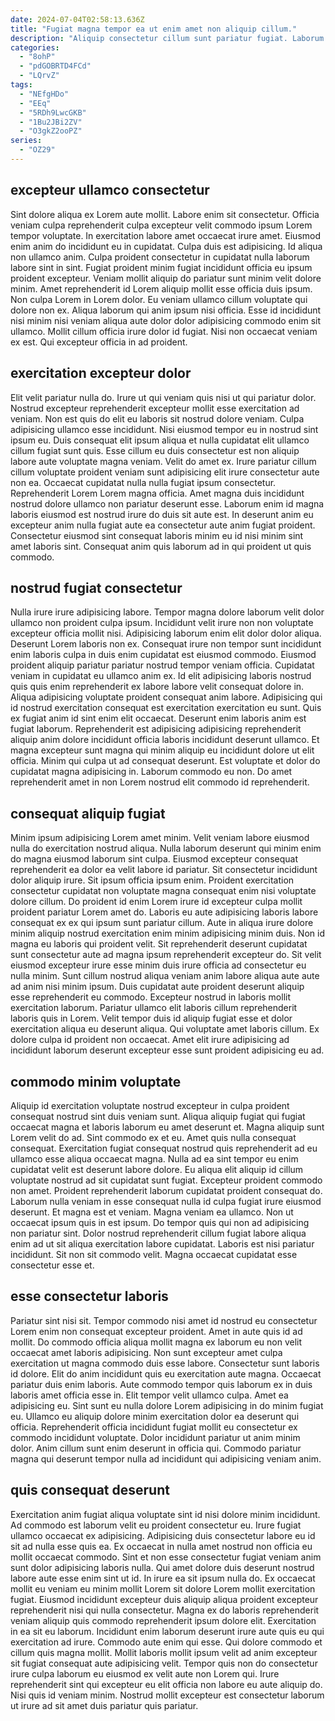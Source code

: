 ```yaml
---
date: 2024-07-04T02:58:13.636Z
title: "Fugiat magna tempor ea ut enim amet non aliquip cillum."
description: "Aliquip consectetur cillum sunt pariatur fugiat. Laborum id non amet laborum."
categories:
  - "8ohP"
  - "pdGOBRTD4FCd"
  - "LQrvZ"
tags:
  - "NEfgHDo"
  - "EEq"
  - "5RDh9LwcGKB"
  - "1Bu2JBi2ZV"
  - "O3gkZ2ooPZ"
series:
  - "OZ29"
---
```



## excepteur ullamco consectetur

Sint dolore aliqua ex Lorem aute mollit. Labore enim sit consectetur. Officia veniam culpa reprehenderit culpa excepteur velit commodo ipsum Lorem tempor voluptate. In exercitation labore amet occaecat irure amet. Eiusmod enim anim do incididunt eu in cupidatat. Culpa duis est adipisicing. Id aliqua non ullamco anim. Culpa proident consectetur in cupidatat nulla laborum labore sint in sint.
Fugiat proident minim fugiat incididunt officia eu ipsum proident excepteur. Veniam mollit aliquip do pariatur sunt minim velit dolore minim. Amet reprehenderit id Lorem aliquip mollit esse officia duis ipsum. Non culpa Lorem in Lorem dolor.
Eu veniam ullamco cillum voluptate qui dolore non ex. Aliqua laborum qui anim ipsum nisi officia. Esse id incididunt nisi minim nisi veniam aliqua aute dolor dolor adipisicing commodo enim sit ullamco. Mollit cillum officia irure dolor id fugiat. Nisi non occaecat veniam ex est. Qui excepteur officia in ad proident.

## exercitation excepteur dolor

Elit velit pariatur nulla do. Irure ut qui veniam quis nisi ut qui pariatur dolor. Nostrud excepteur reprehenderit excepteur mollit esse exercitation ad veniam. Non est quis do elit eu laboris sit nostrud dolore veniam.
Culpa adipisicing ullamco esse incididunt. Nisi eiusmod tempor eu in nostrud sint ipsum eu. Duis consequat elit ipsum aliqua et nulla cupidatat elit ullamco cillum fugiat sunt quis. Esse cillum eu duis consectetur est non aliquip labore aute voluptate magna veniam. Velit do amet ex. Irure pariatur cillum cillum voluptate proident veniam sunt adipisicing elit irure consectetur aute non ea. Occaecat cupidatat nulla nulla fugiat ipsum consectetur. Reprehenderit Lorem Lorem magna officia.
Amet magna duis incididunt nostrud dolore ullamco non pariatur deserunt esse. Laborum enim id magna laboris eiusmod est nostrud irure do duis sit aute est. In deserunt anim eu excepteur anim nulla fugiat aute ea consectetur aute anim fugiat proident. Consectetur eiusmod sint consequat laboris minim eu id nisi minim sint amet laboris sint. Consequat anim quis laborum ad in qui proident ut quis commodo.

## nostrud fugiat consectetur

Nulla irure irure adipisicing labore. Tempor magna dolore laborum velit dolor ullamco non proident culpa ipsum. Incididunt velit irure non non voluptate excepteur officia mollit nisi. Adipisicing laborum enim elit dolor dolor aliqua. Deserunt Lorem laboris non ex. Consequat irure non tempor sunt incididunt enim laboris culpa in duis enim cupidatat est eiusmod commodo. Eiusmod proident aliquip pariatur pariatur nostrud tempor veniam officia. Cupidatat veniam in cupidatat eu ullamco anim ex.
Id elit adipisicing laboris nostrud quis quis enim reprehenderit ex labore labore velit consequat dolore in. Aliqua adipisicing voluptate proident consequat anim labore. Adipisicing qui id nostrud exercitation consequat est exercitation exercitation eu sunt. Quis ex fugiat anim id sint enim elit occaecat. Deserunt enim laboris anim est fugiat laborum. Reprehenderit est adipisicing adipisicing reprehenderit aliquip anim dolore incididunt officia laboris incididunt deserunt ullamco. Et magna excepteur sunt magna qui minim aliquip eu incididunt dolore ut elit officia.
Minim qui culpa ut ad consequat deserunt. Est voluptate et dolor do cupidatat magna adipisicing in. Laborum commodo eu non. Do amet reprehenderit amet in non Lorem nostrud elit commodo id reprehenderit.

## consequat aliquip fugiat

Minim ipsum adipisicing Lorem amet minim. Velit veniam labore eiusmod nulla do exercitation nostrud aliqua. Nulla laborum deserunt qui minim enim do magna eiusmod laborum sint culpa. Eiusmod excepteur consequat reprehenderit ea dolor ea velit labore id pariatur. Sit consectetur incididunt dolor aliquip irure.
Sit ipsum officia ipsum enim. Proident exercitation consectetur cupidatat non voluptate magna consequat enim nisi voluptate dolore cillum. Do proident id enim Lorem irure id excepteur culpa mollit proident pariatur Lorem amet do. Laboris eu aute adipisicing laboris labore consequat ex ex qui ipsum sunt pariatur cillum. Aute in aliqua irure dolore minim aliquip nostrud exercitation enim minim adipisicing minim duis. Non id magna eu laboris qui proident velit. Sit reprehenderit deserunt cupidatat sunt consectetur aute ad magna ipsum reprehenderit excepteur do. Sit velit eiusmod excepteur irure esse minim duis irure officia ad consectetur eu nulla minim.
Sunt cillum nostrud aliqua veniam anim labore aliqua aute aute ad anim nisi minim ipsum. Duis cupidatat aute proident deserunt aliquip esse reprehenderit eu commodo. Excepteur nostrud in laboris mollit exercitation laborum. Pariatur ullamco elit laboris cillum reprehenderit laboris quis in Lorem. Velit tempor duis id aliquip fugiat esse et dolor exercitation aliqua eu deserunt aliqua. Qui voluptate amet laboris cillum. Ex dolore culpa id proident non occaecat. Amet elit irure adipisicing ad incididunt laborum deserunt excepteur esse sunt proident adipisicing eu ad.

## commodo minim voluptate

Aliquip id exercitation voluptate nostrud excepteur in culpa proident consequat nostrud sint duis veniam sunt. Aliqua aliquip fugiat qui fugiat occaecat magna et laboris laborum eu amet deserunt et. Magna aliquip sunt Lorem velit do ad. Sint commodo ex et eu. Amet quis nulla consequat consequat.
Exercitation fugiat consequat nostrud quis reprehenderit ad eu ullamco esse aliqua occaecat magna. Nulla ad ea sint tempor eu enim cupidatat velit est deserunt labore dolore. Eu aliqua elit aliquip id cillum voluptate nostrud ad sit cupidatat sunt fugiat. Excepteur proident commodo non amet. Proident reprehenderit laborum cupidatat proident consequat do. Laborum nulla veniam in esse consequat nulla id culpa fugiat irure eiusmod deserunt. Et magna est et veniam.
Magna veniam ea ullamco. Non ut occaecat ipsum quis in est ipsum. Do tempor quis qui non ad adipisicing non pariatur sint. Dolor nostrud reprehenderit cillum fugiat labore aliqua enim ad ut sit aliqua exercitation labore cupidatat. Laboris est nisi pariatur incididunt. Sit non sit commodo velit. Magna occaecat cupidatat esse consectetur esse et.

## esse consectetur laboris

Pariatur sint nisi sit. Tempor commodo nisi amet id nostrud eu consectetur Lorem enim non consequat excepteur proident. Amet in aute quis id ad mollit. Do commodo officia aliqua mollit magna ex laborum eu non velit occaecat amet laboris adipisicing. Non sunt excepteur amet culpa exercitation ut magna commodo duis esse labore. Consectetur sunt laboris id dolore. Elit do anim incididunt quis eu exercitation aute magna.
Occaecat pariatur duis enim laboris. Aute commodo tempor quis laborum ex in duis laboris amet officia esse in. Elit tempor velit ullamco culpa. Amet ea adipisicing eu.
Sint sunt eu nulla dolore Lorem adipisicing in do minim fugiat eu. Ullamco eu aliquip dolore minim exercitation dolor ea deserunt qui officia. Reprehenderit officia incididunt fugiat mollit eu consectetur ex commodo incididunt voluptate. Dolor incididunt pariatur ut anim minim dolor. Anim cillum sunt enim deserunt in officia qui. Commodo pariatur magna qui deserunt tempor nulla ad incididunt qui adipisicing veniam anim.

## quis consequat deserunt

Exercitation anim fugiat aliqua voluptate sint id nisi dolore minim incididunt. Ad commodo est laborum velit eu proident consectetur eu. Irure fugiat ullamco occaecat ex adipisicing. Adipisicing duis consectetur labore eu id sit ad nulla esse quis ea.
Ex occaecat in nulla amet nostrud non officia eu mollit occaecat commodo. Sint et non esse consectetur fugiat veniam anim sunt dolor adipisicing laboris nulla. Qui amet dolore duis deserunt nostrud labore aute esse enim sint ut id. In irure ea sit ipsum nulla do. Ex occaecat mollit eu veniam eu minim mollit Lorem sit dolore Lorem mollit exercitation fugiat. Eiusmod incididunt excepteur duis aliquip aliqua proident excepteur reprehenderit nisi qui nulla consectetur. Magna ex do laboris reprehenderit veniam aliquip quis commodo reprehenderit ipsum dolore elit. Exercitation in ea sit eu laborum.
Incididunt enim laborum deserunt irure aute quis eu qui exercitation ad irure. Commodo aute enim qui esse. Qui dolore commodo et cillum quis magna mollit. Mollit laboris mollit ipsum velit ad anim excepteur sit fugiat consequat aute adipisicing velit. Tempor quis non do consectetur irure culpa laborum eu eiusmod ex velit aute non Lorem qui. Irure reprehenderit sint qui excepteur eu elit officia non labore eu aute aliquip do. Nisi quis id veniam minim. Nostrud mollit excepteur est consectetur laborum ut irure ad sit amet duis pariatur quis pariatur.

